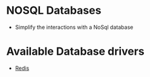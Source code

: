 # NOSQL Databases

- Simplify the interactions with a NoSql database

# Available Database drivers
- [Redis](./Redis/docs/REDIS.MD)